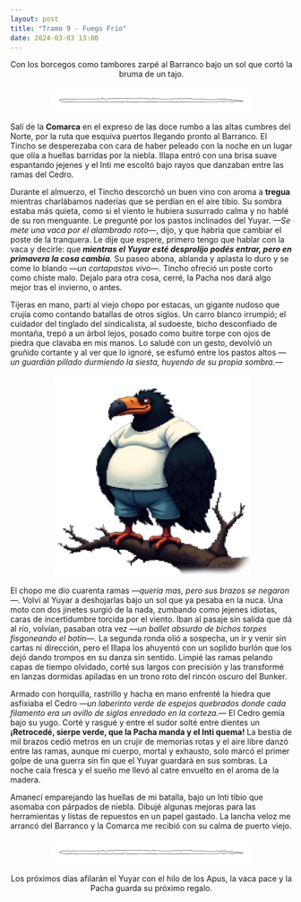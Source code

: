 ```yaml
---
layout: post
title: "Tramo 9 - Fuego Frío"
date: 2024-03-03 13:00
---
```

<div style="text-align: center;">
  <p>Con los borcegos como tambores zarpé al Barranco bajo un sol que cortó la bruma de un tajo.</p>
</div>

<img src="/assets/images/separador.png" alt="Separador" style="display: block; margin: 20px auto;">

Salí de la **Comarca** en el expreso de las doce rumbo a las altas cumbres del Norte, por la ruta que esquiva puertos llegando pronto al Barranco. El Tincho se desperezaba con cara de haber peleado con la noche en un lugar que olía a huellas barridas por la niebla. Illapa entró con una brisa suave espantando jejenes y el Inti me escoltó bajo rayos que danzaban entre las ramas del Cedro.
<br>

Durante el almuerzo, el Tincho descorchó un buen vino con aroma a **tregua** mientras charlábamos naderías que se perdían en el aire tibio. Su sombra estaba más quieta, como si el viento le hubiera susurrado calma y no hablé de su ron menguante. Le pregunté por los pastos inclinados del Yuyar. _—Se mete una vaca por el alambrado roto—_, dijo, y que habría que cambiar el poste de la tranquera. Le dije que espere, primero tengo que hablar con la vaca y decirle: que _**mientras el Yuyar esté desprolijo podés entrar, pero en primavera la cosa cambia**._ Su paseo abona, ablanda y aplasta lo duro y se come lo blando —_un cortapastos vivo_—. Tincho ofreció un poste corto como chiste malo. Dejalo para otra cosa, cerré, la Pacha nos dará algo mejor tras el invierno, o antes.
<br>

Tijeras en mano, partí al viejo chopo por estacas, un gigante nudoso que crujía como contando batallas de otros siglos. Un carro blanco irrumpió; el cuidador del tinglado del sindicalista, al sudoeste, bicho desconfiado de montaña, trepó a un árbol lejos, posado como buitre torpe con ojos de piedra que clavaba en mis manos. Lo saludé con un gesto, devolvió un gruñido cortante y al ver que lo ignoré, se esfumó entre los pastos altos _—un guardián pillado durmiendo la siesta, huyendo de su propia sombra.—_

<img src="/assets/images/buitre.png" alt="buitre" style="display: block; margin: 20px auto;">

El chopo me dio cuarenta ramas _—quería mas, pero sus brazos se negaron—_. Volví al Yuyar a deshojarlas bajo un sol que ya pesaba en la nuca. Una moto con dos jinetes surgió de la nada, zumbando como jejenes idiotas, caras de incertidumbre torcida por el viento. Iban al pasaje sin salida que dá al río, volvían, pasaban otra vez _—un ballet absurdo de bichos torpes fisgoneando el botín—_. La segunda ronda olió a sospecha, un ir y venir sin cartas ni dirección, pero el Illapa los ahuyentó con un soplido burlón que los dejó dando trompos en su danza sin sentido. Limpié las ramas pelando capas de tiempo olvidado, corté sus largos con precisión y las transformé en lanzas dormidas apiladas en un trono roto del rincón oscuro del Bunker.
<br>

Armado con horquilla, rastrillo y hacha en mano enfrenté la hiedra que asfixiaba el Cedro _—un laberinto verde de espejos quebrados donde cada filamento era un ovillo de siglos enredado en la corteza.—_ El Cedro gemía bajo su yugo. Corté y rasgué y entre el sudor solté entre dientes un **¡Retrocedé, sierpe verde, que la Pacha manda y el Inti quema!** La bestia de mil brazos cedió metros en un crujir de memorias rotas y el aire libre danzó entre las ramas, aunque mi cuerpo, mortal y exhausto, solo marcó el primer golpe de una guerra sin fin que el Yuyar guardará en sus sombras. La noche caía fresca y el sueño me llevó al catre envuelto en el aroma de la madera.
<br>

Amanecí emparejando las huellas de mi batalla, bajo un Inti tibio que asomaba con párpados de niebla. Dibujé algunas mejoras para las herramientas y listas de repuestos en un papel gastado. La lancha veloz me arrancó del Barranco y la Comarca me recibió con su calma de puerto viejo. 

<img src="/assets/images/separador.png" alt="Separador" style="display: block; margin: 20px auto;">

<div style="text-align: center;">
  <p>Los próximos días afilarán el Yuyar con el hilo de los Apus, la vaca pace y la Pacha guarda su próximo regalo.</p>
</div>
